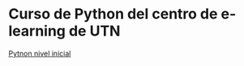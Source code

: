 # Curso de Python del centro de e-learning de UTN 

[Pytnon nivel inicial](https://sceu.frba.utn.edu.ar/e-learning/detalle/curso/1428/python-3-nivel-inicial)

